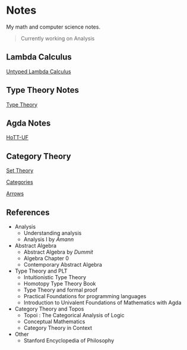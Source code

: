 # Notes
My math and computer science notes.
> Currently working on Analysis

## Lambda Calculus
[Untyped Lambda Calculus](./tt/lambda.md)

## Type Theory Notes
[Type Theory](./tt/type_theory.md)

## Agda Notes
[HoTT-UF](./agda/HoTT-UF.lagda.md)

## Category Theory
[Set Theory](/cat/set_theory.md)

[Categories](/cat/cartegories.md)

[Arrows](/cat/arrows.md)

## References
- Analysis
  - Understanding analysis
  - Analysis I by *Amann*
- Abstract Algebra
  - Abstract Algebra by *Dummit*
  - Algebra Chapter 0
  - Contemporary Abstract Algebra
- Type Theory and PLT
  - Intuitionistic Type Theory
  - Homotopy Type Theory Book
  - Type Theory and formal proof
  - Practical Foundations for programming languages
  - Introduction to Univalent Foundations of Mathematics with Agda
- Category Theory and Topos
  - Topoi : The Categorical Analysis of Logic
  - Conceptual Mathematics
  - Category Theory in Context
- Other
  - Stanford Encyclopedia of Philosophy
  